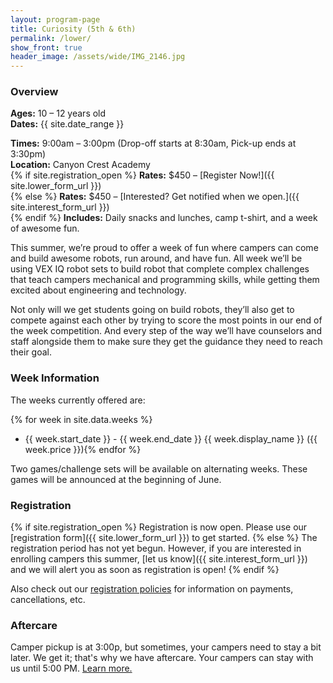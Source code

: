 ```yaml
---
layout: program-page
title: Curiosity (5th & 6th)
permalink: /lower/
show_front: true
header_image: /assets/wide/IMG_2146.jpg
---
```


### Overview
**Ages:** 10 – 12 years old  
**Dates:** {{ site.date_range }}

**Times:** 9:00am – 3:00pm (Drop-off starts at 8:30am, Pick-up ends at 3:30pm)  
**Location:** Canyon Crest Academy  
{% if site.registration_open %}
**Rates:** $450 – [Register Now!]({{ site.lower_form_url }})  
{% else %}
**Rates:** $450 – [Interested? Get notified when we open.]({{ site.interest_form_url }})  
{% endif %}
**Includes:** Daily snacks and lunches, camp t-shirt, and a week of awesome fun.  

This summer, we’re proud to offer a week of fun where campers can come and build awesome robots, run around, and have fun. All week we’ll be using VEX IQ robot sets to build robot that complete complex challenges that teach campers mechanical and programming skills, while getting them excited about engineering and technology.

Not only will we get students going on build robots, they’ll also get to compete against each other by trying to score the most points in our end of the week competition. And every step of the way we’ll have counselors and staff alongside them to make sure they get the guidance they need to reach their goal.

### Week Information
The weeks currently offered are:

{% for week in site.data.weeks %}
- {{ week.start_date }} - {{ week.end_date }} {{ week.display_name }} ({{ week.price }}){% endfor %}

Two games/challenge sets will be available on alternating weeks. These games will be announced at the beginning of June.

### Registration
{% if site.registration_open %}
Registration is now open. Please use our [registration form]({{ site.lower_form_url }}) to get started.
{% else %}
The registration period has not yet begun. However, if you are interested in enrolling campers this summer, [let us know]({{ site.interest_form_url }}) and we will alert you as soon as registration is open!
{% endif %}

Also check out our [registration policies](/camp/about/registration) for information on payments, cancellations, etc.

### Aftercare
Camper pickup is at 3:00p, but sometimes, your campers need to stay a bit later. We get it; that's why we have aftercare. Your campers can stay with us until 5:00 PM. [Learn more.](/camp/aftercare/)
